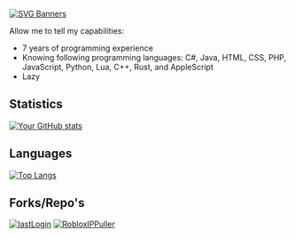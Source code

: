 [![SVG Banners](https://svg-banners.vercel.app/api?type=luminance&text1=_NineLota_%20🌻&width=800&height=400)](https://github.com/Akshay090/svg-banners)

Allow me to tell my capabilities:
- 7 years of programming experience
- Knowing following programming languages: C#, Java, HTML, CSS, PHP, JavaScript, Python, Lua, C++, Rust, and AppleScript
- Lazy

## Statistics
[![Your GitHub stats](https://github-readme-stats.vercel.app/api?username=ImAFrogOwO&theme=dracula&show_icons=true)](https://github.com/anuraghazra/github-readme-stats)

## Languages
[![Top Langs](https://github-readme-stats.vercel.app/api/top-langs/?username=ImAFrogOwO&layout=donut&theme=dracula)](https://github.com/anuraghazra/github-readme-stats)

## Forks/Repo's
[![lastLogin](https://github-readme-stats.vercel.app/api/pin/?username=ImAFrogOwO&repo=LastLogin&theme=dracula)](https://github.com/ImAFrogOwO/LastLogin)
[![RobloxIPPuller](https://github-readme-stats.vercel.app/api/pin/?username=ImAFrogOwO&repo=ROBLOXIPPuller&theme=dracula)](https://github.com/daymxn/ROBLOXIPPuller)
<!--
**ImAFrogOwO/ImAFrogOwO** is a ✨ _special_ ✨ repository because its `README.md` (this file) appears on your GitHub profile.

Here are some ideas to get you started:

- 🔭 I’m currently working on ...
- 🌱 I’m currently learning ...
- 👯 I’m looking to collaborate on ...
- 🤔 I’m looking for help with ...
- 💬 Ask me about ... 
- 📫 How to reach me: ...
- 😄 Pronouns: ...
- ⚡ Fun fact: ...
-->
